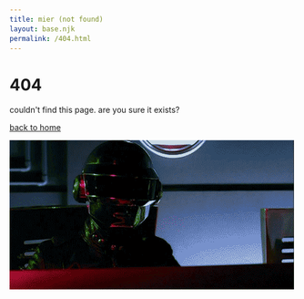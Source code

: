 ```yaml
---
title: mier (not found)
layout: base.njk
permalink: /404.html
---
```


# 404
couldn't find this page. are you sure it exists?

[back to home](/)

![](/assets/media/daft.gif)